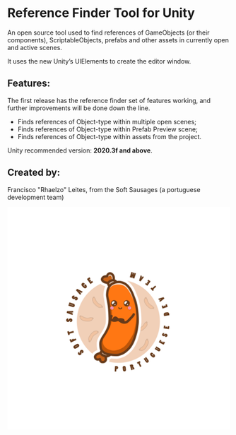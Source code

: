 # Reference Finder Tool for Unity
An open source tool used to find references of GameObjects (or their components), ScriptableObjects, prefabs and other assets in currently open and active scenes.

It uses the new Unity’s UIElements to create the editor window.

## Features:

The first release has the reference finder set of features working, and further improvements will be done down the line.

- Finds references of Object-type within multiple open scenes;
- Finds references of Object-type within Prefab Preview scene;
- Finds references of Object-type within assets from the project.

Unity recommended version: **2020.3f and above**.

## Created by:
Francisco "Rhaelzo" Leites, from the Soft Sausages (a portuguese development team)

!["Soft Sausage logo"](https://github.com/Rhaelzo/unity-reference-finder/blob/main/soft_sausage.png)
